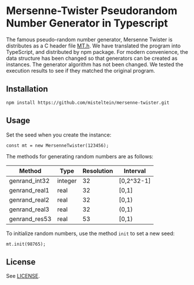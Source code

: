 # Mersenne-Twister Pseudorandom Number Generator in Typescript

The famous pseudo-random number generator, Mersenne Twister is distributes as a C header file [MT.h](https://omitakahiro.github.io/random/code/MT.h).
We have translated the program into TypeScript, and distributed by npm package.
For modern convenience, the data structure has been changed so that generators can be created as instances.
The generator algorithm has not been changed.
We tested the execution results to see if they matched the original program.

## Installation

```
npm install https://github.com/misteltein/mersenne-twister.git
```

## Usage

Set the seed when you create the instance:
```
const mt = new MersenneTwister(123456);
```

The methods for generating random numbers are as follows:

|Method|Type|Resolution|Interval|
|----|----|----|----|
|genrand_int32|integer|32|[0,2^32-1]|
|genrand_real1|real|32| [0,1]|
|genrand_real2|real|32|[0,1)|
|genrand_real3|real|32|(0,1)|
|genrand_res53|real|53| [0,1)|

To initialize random numbers, use the method `init` to set a new seed:
```
mt.init(98765);
```

## License
See [LICENSE](LICENSE).
